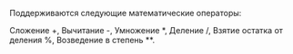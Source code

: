 Поддерживаются следующие математические операторы:

Сложение +,
Вычитание -,
Умножение *,
Деление /,
Взятие остатка от деления %,
Возведение в степень **.